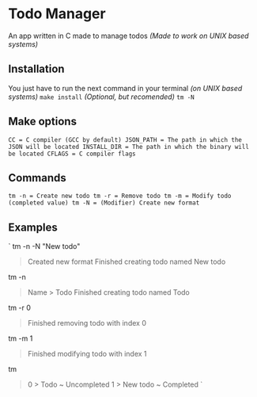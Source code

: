 # Todo Manager
An app written in C made to manage todos *(Made to work on UNIX based systems)*

## Installation
You just have to run the next command in your terminal *(on UNIX based systems)*
`make install`
*(Optional, but recomended)*
`tm -N`

## Make options
`
CC = C compiler (GCC by default)
JSON_PATH = The path in which the JSON will be located
INSTALL_DIR = The path in which the binary will be located
CFLAGS = C compiler flags
`

## Commands
`
tm -n = Create new todo
tm -r = Remove todo
tm -m = Modify todo (completed value)
tm -N = (Modifier) Create new format
`

## Examples
`
tm -n -N "New todo"
> Created new format
> Finished creating todo named New todo

tm -n
> Name > Todo
> Finished creating todo named Todo

tm -r 0
> Finished removing todo with index 0

tm -m 1
> Finished modifying todo with index 1

tm
> 0 > Todo ~ Uncompleted
> 1 > New todo ~ Completed
`

